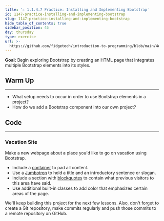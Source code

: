 ```yaml
---
title: '✏️ 1.1.4.7 Practice: Installing and Implementing Bootstrap'
id: 1147-practice-installing-and-implementing-bootstrap
slug: 1147-practice-installing-and-implementing-bootstrap
hide_table_of_contents: true
sidebar_position: 45
day: thursday
type: exercise
url: >-
  https://github.com/fidgetech/introduction-to-programming/blob/main/4e_classwork_practice_installing_and_implementing_bootstrap.md
---
```


**Goal:** Begin exploring Bootstrap by creating an HTML page that integrates multiple Bootstrap elements into its styles.

## Warm Up
---

* What setup needs to occur in order to use Bootstrap elements in a project?
* How do we add a Bootstrap component into our own project?

## Code
---

### Vacation Site

Make a new webpage about a place you'd like to go on vacation using Bootstrap.

* Include a [container](https://getbootstrap.com/docs/4.5/layout/overview/) to pad all content.
* Use a [Jumbotron](https://getbootstrap.com/docs/4.5/components/jumbotron/) to hold a title and an introductory sentence or slogan.
* Include a section with [blockquotes](https://getbootstrap.com/docs/4.0/content/typography/) to contain what previous visitors to this area have said.
* Use additional built-in classes to add color that emphasizes certain areas of the page.

 We'll keep building this project for the next few lessons. Also, don't forget to create a Git repository, make commits regularly and push those commits to a remote repository on GitHub.